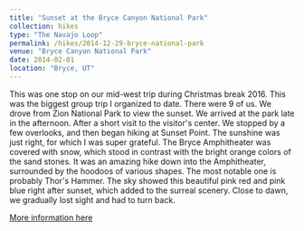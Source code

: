 ```yaml
---
title: "Sunset at the Bryce Canyon National Park"
collection: hikes
type: "The Navajo Loop"
permalink: /hikes/2014-12-29-bryce-national-park
venue: "Bryce Canyon National Park"
date: 2014-02-01
location: "Bryce, UT"
---
```


 This was one stop on our mid-west trip during Christmas break 2016. This was the biggest group trip I organized to date. There were 9 of us. We drove from Zion National Park to view the sunset. We arrived at the park late in the afternoon. After a short visit to the visitor's center. We stopped by a few overlooks, and then began hiking at Sunset Point. The sunshine was just right, for which I was super grateful. The Bryce Amphitheater was covered with snow, which stood in contrast with the bright orange colors of the sand stones. It was an amazing hike down into the Amphitheater, surrounded by the hoodoos of various shapes. The most notable one is probably Thor's Hammer. The sky showed this beautiful pink red and pink blue right after sunset, which added to the surreal scenery. Close to dawn, we gradually lost sight and had to turn back.

 [More information here](https://www.nps.gov/brca/index.htm)
